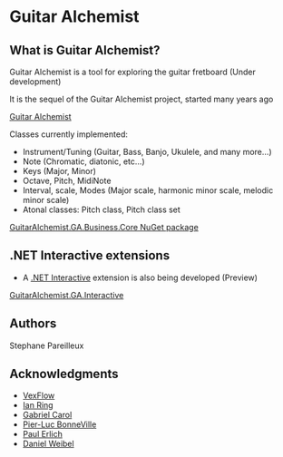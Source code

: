 ﻿# Guitar Alchemist

## What is Guitar Alchemist?

Guitar Alchemist is a tool for exploring the guitar fretboard (Under development)

It is the sequel of the Guitar Alchemist project, started many years ago

[Guitar Alchemist](http://www.guitaralchemist.com/)

Classes currently implemented:
- Instrument/Tuning (Guitar, Bass, Banjo, Ukulele, and many more...)
- Note (Chromatic, diatonic, etc...)
- Keys (Major, Minor)
- Octave, Pitch, MidiNote
- Interval, scale, Modes (Major scale, harmonic minor scale, melodic minor scale)
- Atonal classes: Pitch class, Pitch class set

[GuitarAlchemist.GA.Business.Core NuGet package](https://www.nuget.org/packages/GuitarAlchemist.GA.Business.Core)

## .NET Interactive extensions 

- A [.NET Interactive](https://github.com/dotnet/interactive) extension is also being developed (Preview)

[GuitarAlchemist.GA.Interactive](https://www.nuget.org/packages/GuitarAlchemist.GA.Interactive)

## Authors

Stephane Pareilleux

## Acknowledgments

* [VexFlow](https://www.vexflow.com/)
* [Ian Ring](https://ianring.com/musictheory/)
* [Gabriel Carol](https://codepen.io/gabrielcarol/pen/rGeEbY)
* [Pier-Luc BonneVille](https://plbonneville.com/)
* [Paul Erlich](https://en.wikipedia.org/wiki/Paul_Erlich)
* [Daniel Weibel](https://weibeld.net/)
